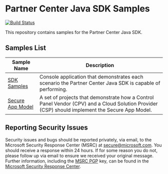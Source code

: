 # Partner Center Java SDK Samples

[![Build Status](https://dev.azure.com/isaiahwilliams/community/_apis/build/status/partner-center-java-samples/partner-center-java-samples%20CI?branchName=master)](https://dev.azure.com/isaiahwilliams/community/_build/latest?definitionId=15&branchName=master)

This repository contains samples for the Partner Center Java SDK.

## Samples List

| Sample Name | Description |
|-------------|-------------|
| [SDK Samples](sdk/README.md) | Console application that demonstrates each scenario the Partner Center Java SDK is capable of performing.|
| [Secure App Model](secure-app-model/README.md) | A set of projects that demonstrate how a Control Panel Vendor (CPV) and a Cloud Solution Provider (CSP) should implement the Secure App Model. |

## Reporting Security Issues

Security issues and bugs should be reported privately, via email, to the Microsoft Security Response Center (MSRC) at [secure@microsoft.com](mailto:secure@microsoft.com). You should receive a response within 24 hours. If for some reason you do not, please follow up via email to ensure we received your original message. Further information, including the [MSRC PGP](https://www.microsoft.com/msrc/pgp-key-msrc) key, can be found in the [Microsoft Security Response Center](https://www.microsoft.com/msrc).
